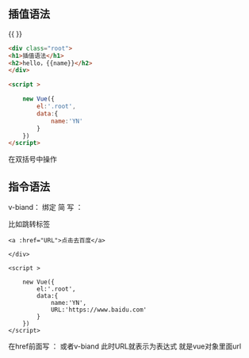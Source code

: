 ## 插值语法

{{ }}

```html
<div class="root">
<h1>插值语法</h1>
<h2>hello，{{name}}</h2>
</div>

<script >

    new Vue({
        el:'.root',
        data:{
            name:'YN'
        }
    })
</script>

```

在双括号中操作



## 指令语法

v-biand：  绑定  简 写  ： 

比如跳转标签

```
<a :href="URL">点击去百度</a>

</div>

<script >

    new Vue({
        el:'.root',
        data:{
            name:'YN',
            URL:'https://www.baidu.com'
        }
    })
</script>

```

在href前面写 ： 或者v-biand 此时URL就表示为表达式 就是vue对象里面url
